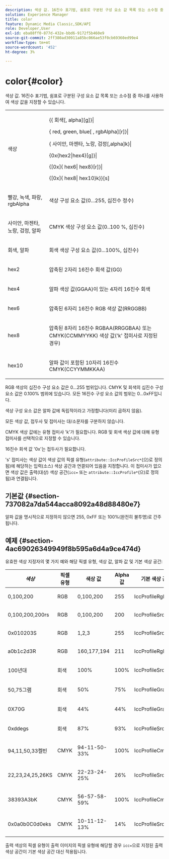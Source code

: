 ```yaml
---
description: 색상 값. 16진수 표기법, 쉼표로 구분된 구성 요소 값 목록 또는 소수점 중 하나를 사용하여 색상 값을 지정할 수 있습니다.
solution: Experience Manager
title: color
feature: Dynamic Media Classic,SDK/API
role: Developer,User
exl-id: eba88ff0-877d-432e-bbd6-9172f5b460e9
source-git-commit: 2ff380ad30911a85bc066ae53f0cb69360ed99e4
workflow-type: tm+mt
source-wordcount: '452'
ht-degree: 3%

---
```


# color{#color}

색상 값. 16진수 표기법, 쉼표로 구분된 구성 요소 값 목록 또는 소수점 중 하나를 사용하여 색상 값을 지정할 수 있습니다.

<table id="simpletable_9EBE66066E854ABE978F8F7ADC66BDE3"> 
 <tr class="strow"> 
  <td class="stentry"> <p><span class="codeph"> <span class="varname"> 색상</span> </span> </p></td> 
  <td class="stentry"> <p> <span class="codeph">&lcub;&lcub;<span class="varname"> 회색</span>[,<span class="varname"> alpha</span>][g]&rcub;|</span> </p> <p> <span class="codeph"> {<span class="varname"> red</span>,<span class="varname"> green</span>,<span class="varname"> blue</span>[ ,<span class="varname"> rgbAlpha</span>][r]}|</span> </p> <p> <span class="codeph"> {<span class="varname"> 사이안</span>, <span class="varname"> 마젠타</span>, <span class="varname"> 노랑</span>, <span class="varname"> 검정</span>[,alpha]k}|</span> </p> <p> <span class="codeph"> {0x{hex2|hex4}[g]}|</span> </p> <p> <span class="codeph">{[0x]{<span class="varname"> hex6</span>|<span class="varname"> hex8</span>}[r]}|</span> </p> <p> <span class="codeph"> {[0x]{<span class="varname"> hex8</span>|<span class="varname"> hex10</span>}k}&rcub;[s]</span> </p> </td> 
 </tr> 
 <tr class="strow"> 
  <td class="stentry"> <p><span class="codeph"> <span class="varname"> 빨강</span>, <span class="varname"> 녹색</span>, <span class="varname"> 파랑</span>, <span class="varname"> rgbAlpha</span></span> </p> </td> 
  <td class="stentry"> <p>색상 구성 요소 값(0...255, 십진수 정수) </p> </td> 
 </tr> 
 <tr class="strow"> 
  <td class="stentry"> <p><span class="codeph"> <span class="varname"> 사이안</span>, <span class="varname"> 마젠타</span>, <span class="varname"> 노랑</span>, <span class="varname"> 검정</span>, <span class="varname"> 알파</span></span> </p></td> 
  <td class="stentry"> <p>CMYK 색상 구성 요소 값(0..100 %, 십진수) </p></td> 
 </tr> 
 <tr class="strow"> 
  <td class="stentry"> <p><span class="codeph"> <span class="varname"> 회색</span>, <span class="varname"> 알파</span></span> </p> </td> 
  <td class="stentry"> <p>회색 색상 구성 요소 값(0...100%, 십진수) </p> </td> 
 </tr> 
 <tr class="strow"> 
  <td class="stentry"> <p><span class="codeph"> <span class="varname"> hex2</span> </span> </p></td> 
  <td class="stentry"> <p>압축된 2자리 16진수 회색 값(GG) </p></td> 
 </tr> 
 <tr class="strow"> 
  <td class="stentry"> <p><span class="codeph"> <span class="varname"> hex4</span> </span> </p> </td> 
  <td class="stentry"> <p>알파 색상 값(GGAA)이 있는 4자리 16진수 회색 </p> </td> 
 </tr> 
 <tr class="strow"> 
  <td class="stentry"> <p><span class="codeph"> <span class="varname"> hex6</span> </span> </p> </td> 
  <td class="stentry"> <p>압축된 6자리 16진수 RGB 색상 값(RRGGBB) </p></td> 
 </tr> 
 <tr class="strow"> 
  <td class="stentry"> <p><span class="codeph"> <span class="varname"> hex8</span> </span> </p> </td> 
  <td class="stentry"> <p>압축된 8자리 16진수 RGBAA(RRGGBAA) 또는 CMYK(CCMMYYKK) 색상 값('k' 접미사로 지정된 경우) </p></td> 
 </tr> 
 <tr class="strow"> 
  <td class="stentry"> <p><span class="codeph"> <span class="varname"> hex10</span> </span> </p></td> 
  <td class="stentry"> <p>알파 값이 포함된 10자리 16진수 CMYK(CCYYMMKKAA) </p> </td> 
 </tr> 
</table>

RGB 색상의 십진수 구성 요소 값은 0...255 범위입니다. CMYK 및 회색의 십진수 구성 요소 값은 0.100% 범위에 있습니다. 모든 16진수 구성 요소 값의 범위는 0...0xFF입니다.

색상 구성 요소 값은 알파 값에 독립적이라고 가정합니다(미리 곱하지 않음).

모든 색상 값, 접두사 및 접미사는 대/소문자를 구분하지 않습니다.

CMYK 색상 값에는 유형 접미사 &#39;k&#39;가 필요합니다. RGB 및 회색 색상 값에 대해 유형 접미사를 선택적으로 지정할 수 있습니다.

16진수 회색 값 &#39;0x&#39;는 접두사가 필요합니다.

&#39;s&#39; 접미사는 색상 값이 색상 값의 픽셀 유형(`attribute::IccProfileSrc*`(으)로 정의됨)에 해당하는 입력(소스) 색상 공간과 연결되어 있음을 지정합니다. 이 접미사가 없으면 색상 값은 출력(대상) 색상 공간(`icc=` 또는 `attribute::IccProfile*`(으)로 정의됨)과 연결됩니다.

## 기본값 {#section-737082a7da544acca8092a48d88480e7}

알파 값을 명시적으로 지정하지 않으면 255, 0xFF 또는 100%(완전히 불투명)로 간주됩니다.

## 예제 {#section-4ac69026349949f8b595a6d4a9ce474d}

유효한 색상 지정자의 몇 가지 예와 해당 픽셀 유형, 색상 값, 알파 값 및 기본 색상 공간:

<table id="table_1539E74A1EC545F1B5398D86A27079D1"> 
 <thead> 
  <tr> 
   <th class="entry"> <b> <i>색상</i> </b> </th> 
   <th class="entry"> <b>픽셀 유형</b> </th> 
   <th class="entry"> <b>색상 값</b> </th> 
   <th class="entry"> <b>Alpha 값</b> </th> 
   <th class="entry"> <b>기본 색상 공간 </b> </th> 
  </tr> 
 </thead>
 <tbody> 
  <tr> 
   <td> <p>0,100,200 </p> </td> 
   <td> <p>RGB </p> </td> 
   <td> <p>0,100,200 </p> </td> 
   <td> <p>255 </p> </td> 
   <td> <p> <span class="codeph"> IccProfileRgb</span> </p> </td> 
  </tr> 
  <tr> 
   <td> <p>0,100,200,200rs </p> </td> 
   <td> <p>RGB </p> </td> 
   <td> <p>0,100,200 </p> </td> 
   <td> <p>200 </p> </td> 
   <td> <p> <span class="codeph"> IccProfileSrcRgb</span> </p> </td> 
  </tr> 
  <tr> 
   <td> <p>0x010203S </p> </td> 
   <td> <p>RGB </p> </td> 
   <td> <p>1,2,3 </p> </td> 
   <td> <p>255 </p> </td> 
   <td> <p> <span class="codeph"> IccProfileSrcRgb</span> </p> </td> 
  </tr> 
  <tr> 
   <td> <p>a0b1c2d3R </p> </td> 
   <td> <p>RGB </p> </td> 
   <td> <p>160,177,194 </p> </td> 
   <td> <p>211 </p> </td> 
   <td> <p> <span class="codeph"> IccProfileRgb</span> </p> </td> 
  </tr> 
  <tr> 
   <td> <p>100년대 </p> </td> 
   <td> <p>회색 </p> </td> 
   <td> <p>100% </p> </td> 
   <td> <p>100% </p> </td> 
   <td> <p> <span class="codeph"> IccProfileSrcGray</span> </p> </td> 
  </tr> 
  <tr> 
   <td> <p>50,75그램 </p> </td> 
   <td> <p>회색 </p> </td> 
   <td> <p>50% </p> </td> 
   <td> <p>75% </p> </td> 
   <td> <p> <span class="codeph"> IccProfileGray</span> </p> </td> 
  </tr> 
  <tr> 
   <td> <p>0X70G </p> </td> 
   <td> <p>회색 </p> </td> 
   <td> <p>44% </p> </td> 
   <td> <p>44% </p> </td> 
   <td> <p> <span class="codeph"> IccProfileGray</span> </p> </td> 
  </tr> 
  <tr> 
   <td> <p>0xddegs </p> </td> 
   <td> <p>회색 </p> </td> 
   <td> <p>87% </p> </td> 
   <td> <p>93% </p> </td> 
   <td> <p> <span class="codeph"> IccProfileSrcGray </span> </p> </td> 
  </tr> 
  <tr> 
   <td> <p>94,11,50,33켈빈 </p> </td> 
   <td> <p>CMYK </p> </td> 
   <td> <p>94-11-50-33% </p> </td> 
   <td> <p>100% </p> </td> 
   <td> <p> <span class="codeph"> IccProfileCmyk</span> </p> </td> 
  </tr> 
  <tr> 
   <td> <p>22,23,24,25,26KS </p> </td> 
   <td> <p>CMYK </p> </td> 
   <td> <p>22-23-24-25% </p> </td> 
   <td> <p>26% </p> </td> 
   <td> <p> <span class="codeph"> IccProfileSrcCmyk</span> </p> </td> 
  </tr> 
  <tr> 
   <td> <p>38393A3bK </p> </td> 
   <td> <p>CMYK </p> </td> 
   <td> <p>56-57-58-59% </p> </td> 
   <td> <p>100% </p> </td> 
   <td> <p> <span class="codeph"> IccProfileCmyk</span> </p> </td> 
  </tr> 
  <tr> 
   <td> <p>0x0a0b0C0d0eks </p> </td> 
   <td> <p>CMYK </p> </td> 
   <td> <p>10-11-12-13% </p> </td> 
   <td> <p>14% </p> </td> 
   <td> <p> <span class="codeph"> IccProfileSrcCmyk</span> </p> </td> 
  </tr> 
 </tbody> 
</table>

출력 색상의 픽셀 유형이 출력 이미지의 픽셀 유형에 해당할 경우 `icc=`으로 지정된 출력 색상 공간이 기본 색상 공간 대신 적용됩니다.

